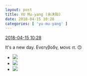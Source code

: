 ```yaml
---
layout: post
title: YU Mu-yang (余沐阳)
date: 2018-04-15 10:28
categories: [ 'yu-mu-yang' ]
---
```


<div class="weibo-info">
  <a href="https://weibo.com/6505651747/GcaOV8xKh">2018-04-15 10:28</a>
</div>

It's a new day. Ενεrγβοδγ, мονε ιτ. 🙃

<!-- more -->

<ul class="weibo-pic-list-1">
  <li class="weibo-pic">
    <a href="//wx3.sinaimg.cn/mw690/0076h3cTgy1fqd4t9x4h8j31o02yoqvc.jpg"><img src="//wx3.sinaimg.cn/thumb150/0076h3cTgy1fqd4t9x4h8j31o02yoqvc.jpg"/></a>
  </li>
  <li class="weibo-pic">
    <a href="//wx3.sinaimg.cn/mw690/0076h3cTgy1fqd4pephvfj31o02yokjt.jpg"><img src="//wx3.sinaimg.cn/thumb150/0076h3cTgy1fqd4pephvfj31o02yokjt.jpg"/></a>
  </li>
  <li class="weibo-pic">
    <a href="//wx3.sinaimg.cn/mw690/0076h3cTgy1fqd4rri7hdj31o02yonpl.jpg"><img src="//wx3.sinaimg.cn/thumb150/0076h3cTgy1fqd4rri7hdj31o02yonpl.jpg"/></a>
  </li>
</ul>

